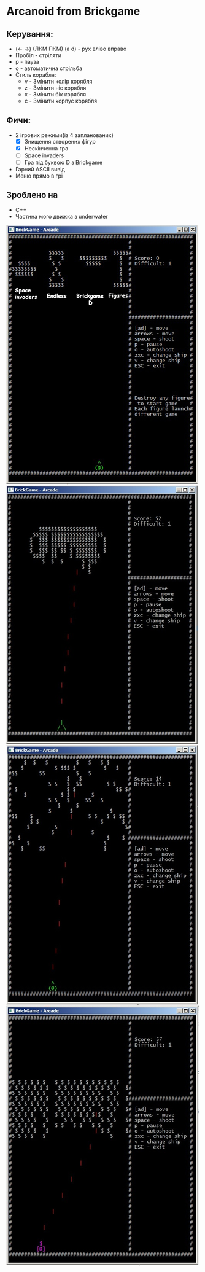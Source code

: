﻿# Arcanoid from Brickgame
## Керування:
 * (← →) (ЛКМ ПКМ) (a d) - рух вліво вправо
 * Пробіл - стріляти
 * р - пауза
 * о - автоматична стрільба
 * Стиль корабля:
	* v - Змінити колір корябля
	* z - Змінити ніс корябля
	* x - Змінити бік корябля
	* c - Змінити корпус корябля

## Фичи:
 * 2 ігрових режими(із 4 запланованих)
 	- [X] Знищення створених фігур
 	- [X] Нескінченна гра
	- [ ] Space invaders
	- [ ] Гра під буквою D з Brickgame
 * Гарний ASCII вивід
 * Меню прямо в грі

## Зроблено на
 * C++
 * Частина мого движка з underwater

![](readme/img1.jpg)
![](readme/img2.jpg)
![](readme/img3.jpg)
![](readme/img4.jpg)